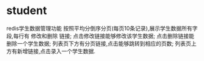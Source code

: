 # student
redis学生数据管理功能
按照平均分倒序分页(每页10条记录),展示学生数据所有字段,每行有 修改和删除 链接;
点击修改链接能够修改该学生数据;
点击删除链接能删除一个学生数据;
列表页下方有分页链接,点击能够跳转到相应的页数;
列表页上方有新增链接,点击录入一个学生数据.
